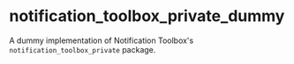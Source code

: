 # notification_toolbox_private_dummy
A dummy implementation of Notification Toolbox's `notification_toolbox_private` package.